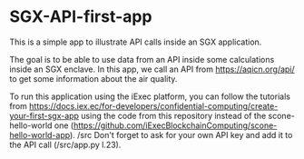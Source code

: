 # SGX-API-first-app
This is a simple app to illustrate API calls inside an SGX application.

The goal is to be able to use data from an API inside some calculations inside an SGX enclave. In this app, we call an API from https://aqicn.org/api/ to get some information about the air quality.

To run this application using the iExec platform, you can follow the tutorials from https://docs.iex.ec/for-developers/confidential-computing/create-your-first-sgx-app using the code from this repository instead of the scone-hello-world one (https://github.com/iExecBlockchainComputing/scone-hello-world-app).
/src
Don't forget to ask for your own API key and add it to the API call (/src/app.py l.23).
